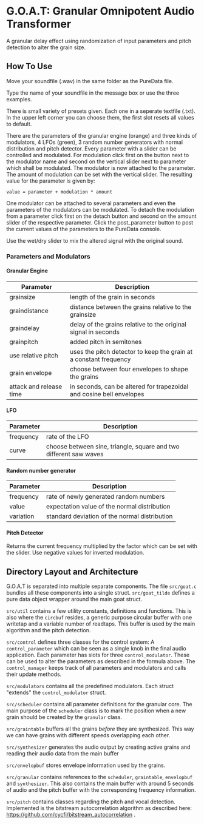 # G.O.A.T: Granular Omnipotent Audio Transformer
A granular delay effect using randomization of input parameters and pitch detection to alter the grain size.

## How To Use

Move your soundfile (.wav) in the same folder as the PureData file.

Type the name of your soundfile in the message box or use the three examples.

There is small variety of presets given. Each one in a seperate textfile (.txt).
In the upper left corner you can choose them, the first slot resets all values to default.

There are the parameters of the granular engine (orange) and three kinds of modulators, 4 LFOs (green), 3 random number generators with normal distribution and pitch detector.
Every parameter with a slider can be controlled and modulated. 
For modulation click first on the button next to the modulator name and second on the vertical slider next to parameter which shall be modulated.
The modulator is now attached to the parameter. The amount of modulation can be set with the vertical slider.
The resulting value for the parameter is given by:

```
value = parameter + modulation * amount
```

One modulator can be attached to several parameters and even the parameters of the modulators can be modulated.
To detach the modulation from a parameter click first on the detach button and second on the amount slider of the respective parameter. 
Click the post_parameter button to post the current values of the parameters to the PureData console.

Use the wet/dry slider to mix the altered signal with the original sound.
 
### Parameters and Modulators

#### Granular Engine
Parameter | Description
--- | ---
grainsize | length of the grain in seconds
graindistance | distance between the grains relative to the grainsize
graindelay | delay of the grains relative to the original signal in seconds  
grainpitch | added pitch in semitones  
use relative pitch | uses the pitch detector to keep the grain at a constant frequency  
grain envelope | choose between four envelopes to shape the grains  
attack and release time | in seconds, can be altered for trapezoidal and cosine bell envelopes  

#### LFO
Parameter | Description
| --- | --- |
frequency | rate of the LFO  
curve | choose between sine, triangle, square and two different saw waves  

#### Random number generator
Parameter | Description
| --- | --- |
frequency | rate of newly generated random numbers  
value | expectation value of the normal distribution  
variation | standard deviation of the normal distribution  

#### Pitch Detector
Returns the current frequency multiplied by the factor which can be set with the slider.
Use negative values for inverted modulation. 

## Directory Layout and Architecture
G.O.A.T is separated into multiple separate components. The file `src/goat.c` bundles all these components into a single struct. `src/goat_tilde` defines a pure data object wrapper around the main goat struct.

`src/util` contains a few utility constants, definitions and functions. This is also where the `circbuf` resides, a generic purpose circular buffer with one writetap and a variable number of readtaps. This buffer is used by the main algorithm and the pitch detection.

`src/control` defines three classes for the control system: A `control_parameter` which can be seen as a single knob in the final audio application. Each parameter has slots for three `control_modulator`. These can be used to alter the parameters as described in the formula above. The `control_manager` keeps track of all parameters and modulators and calls their update methods.

`src/modulators` contains all the predefined modulators. Each struct "extends" the `control_modulator` struct.

`src/scheduler` contains all parameter definitions for the granular core. The main purpose of the `scheduler` class is to mark the position when a new grain should be created by the `granular` class.

`src/graintable` buffers all the grains *before* they are synthesized. This way we can have grains with different speeds overlapping each other.

`src/synthesizer` generates the audio output by creating active grains and reading their audio data from the main buffer

`src/envelopbuf` stores envelope information used by the grains.

`src/granular` contains references to the `scheduler`, `graintable`, `envelopbuf` and `synthesizer`. This also contains the main buffer with around 5 seconds of audio and the pitch buffer with the corresponding frequency information.

`src/pitch` contains classes regarding the pitch and vocal detection. Implemented is the bitstream autocorrelation algorithm as described here: https://github.com/cycfi/bitstream_autocorrelation .
